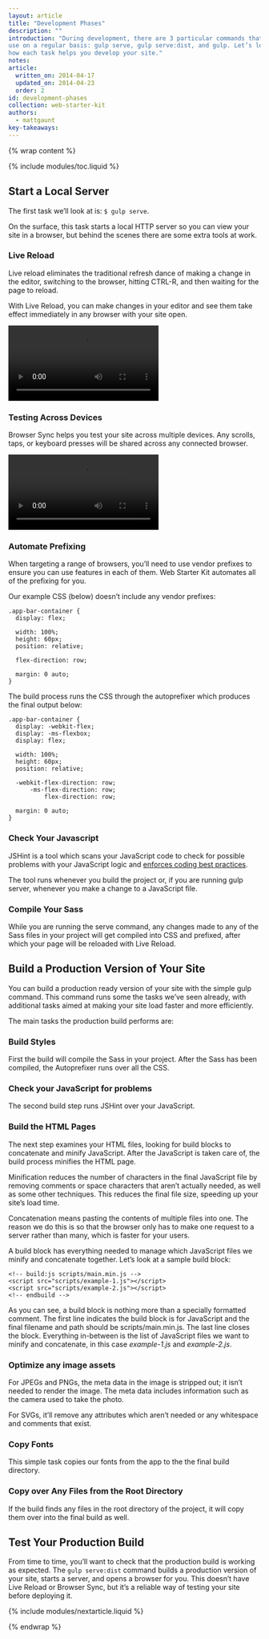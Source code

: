 ```yaml
---
layout: article
title: "Development Phases"
description: ""
introduction: "During development, there are 3 particular commands that you'll
use on a regular basis: gulp serve, gulp serve:dist, and gulp. Let’s look at
how each task helps you develop your site."
notes:
article:
  written_on: 2014-04-17
  updated_on: 2014-04-23
  order: 2
id: development-phases
collection: web-starter-kit
authors:
  - mattgaunt
key-takeaways:
---
```


{% wrap content %}

{% include modules/toc.liquid %}

## Start a Local Server

The first task we’ll look at is: `$ gulp serve`.

On the surface, this task starts a local HTTP server so you can view your site
in a browser, but behind the scenes there are some extra tools at work.

### Live Reload

Live reload eliminates the traditional refresh dance of making a change in the
editor, switching to the browser, hitting CTRL-R, and then waiting for the page
to reload.

With Live Reload, you can make changes in your editor and see them take effect
immediately in any browser with your site open.

<video controls>
     <source src="video/wsk-livereload-demo.mp4" type="video/mp4">
     <p>This browser does not support the video element.</p>
</video>

### Testing Across Devices

Browser Sync helps you test your site across multiple devices. Any scrolls,
taps, or keyboard presses will be shared across any connected browser.

<video controls>
     <source src="video/wsk-browsersync-demo.mp4" type="video/mp4">
     <p>This browser does not support the video element.</p>
</video>

### Automate Prefixing

When targeting a range of browsers, you’ll need to use vendor prefixes to
ensure you can use features in each of them. Web Starter Kit automates all of
the prefixing for you.

Our example CSS (below) doesn’t include any vendor prefixes:

    .app-bar-container {
      display: flex;

      width: 100%;
      height: 60px;
      position: relative;

      flex-direction: row;

      margin: 0 auto;
    }

The build process runs the CSS through the autoprefixer which produces the
final output below:

    .app-bar-container {
      display: -webkit-flex;
      display: -ms-flexbox;
      display: flex;

      width: 100%;
      height: 60px;
      position: relative;

      -webkit-flex-direction: row;
          -ms-flex-direction: row;
              flex-direction: row;

      margin: 0 auto;
    }

### Check Your Javascript

JSHint is a tool which scans your JavaScript code to check for possible problems
with your JavaScript logic and [enforces coding best practices](http://www.jshint.com/docs/).

The tool runs whenever you build the project or, if you are running gulp server,
whenever you make a change to a JavaScript file.

### Compile Your Sass

While you are running the serve command, any changes made to any of the Sass
files in your project will get compiled into CSS and prefixed, after which your
page will be reloaded with Live Reload.

## Build a Production Version of Your Site

You can build a production ready version of your site with the simple gulp
command. This command runs some the tasks we’ve seen already, with additional
tasks aimed at making your site load faster and more efficiently.

The main tasks the production build performs are:

### Build Styles

First the build will compile the Sass in your project. After the Sass has been
compiled, the Autoprefixer runs over all the CSS.

### Check your JavaScript for problems

The second build step runs JSHint over your JavaScript.

### Build the HTML Pages

The next step examines your HTML files, looking for build blocks to concatenate
and minify JavaScript. After the JavaScript is taken care of, the build process
minifies the HTML page.

Minification reduces the number of characters in the final JavaScript file by
removing comments or space characters that aren’t actually needed, as well as
some other techniques. This reduces the final file size, speeding up your
site’s load time.

Concatenation means pasting the contents of multiple files into one. The reason
we do this is so that the browser only has to make one request to a server
rather than many, which is faster for your users.

A build block has everything needed to manage which JavaScript files we minify
and concatenate together. Let’s look at a sample build block:

    <!-- build:js scripts/main.min.js -->
    <script src="scripts/example-1.js"></script>
    <script src="scripts/example-2.js"></script>
    <!-- endbuild -->

As you can see, a build block is nothing more than a specially formatted comment.
The first line indicates the build block is for JavaScript and the final
filename and path should be scripts/main.min.js. The last line closes the block.
Everything in-between is the list of JavaScript files we want to minify and
concatenate, in this case *example-1.js* and *example-2.js*.

### Optimize any image assets

For JPEGs and PNGs, the meta data in the image is stripped out; it isn’t needed
to render the image. The meta data includes information such as the camera used
to take the photo.

For SVGs, it’ll remove any attributes which aren’t needed or any whitespace and
comments that exist.

### Copy Fonts

This simple task copies our fonts from the app to the the final build directory.

### Copy over Any Files from the Root Directory

If the build finds any files in the root directory of the project, it will copy
them over into the final build as well.

## Test Your Production Build

From time to time, you’ll want to check that the production build is working as
expected. The `gulp serve:dist` command builds a production version of your site,
starts a server, and opens a browser for you. This doesn’t have Live Reload or
Browser Sync, but it’s a reliable way of testing your site before deploying it.

{% include modules/nextarticle.liquid %}

{% endwrap %}
